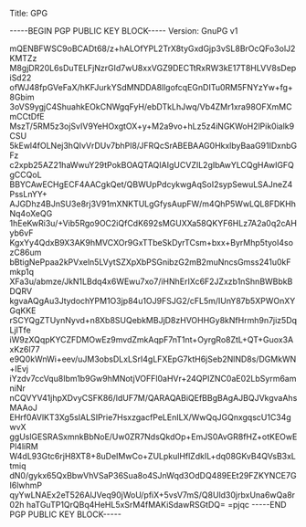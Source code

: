 Title: GPG

-----BEGIN PGP PUBLIC KEY BLOCK-----
Version: GnuPG v1

mQENBFWSC9oBCADt68/z+hALOfYPL2TrX8tyGxdGjp3vSL8BrOcQFo3olJ2KMTZz
M8gjDR20L6sDuTELFjNzrGId7wU8xxVGZ9DECTtRxRW3kE17T8HLVV8sDepiSd22
ofWJ48fpGVeFaX/hKFJurkYSdMNDDA8llgofcqEGnDITu0RM5FNYzYw+fg+8Gbim
3oVS9ygjC4ShuahkEOkCNWgqFyH/ebDTkLhJwq/Vb4ZMr1xra98OFXmMCmCCtDfE
MszT/5RM5z3ojSvIV9YeHOxgtOX+y+M2a9vo+hLz5z4iNGKWoH2lPik0ialk9CSU
5kEwl4fOLNej3hQIvVrDUv7bhPl8/JFRQcSrABEBAAG0HkxlbyBaaG91IDxnbGFz
c2xpb25AZ21haWwuY29tPokBOAQTAQIAIgUCVZIL2gIbAwYLCQgHAwIGFQgCCQoL
BBYCAwECHgECF4AACgkQet/QBWUpPdcykwgAqSoI2sypSewuLSAJneZ4PssLnYY+
AJGDhz4BJnSU3e8rj3V91mXNKTULgGfysAupFW/m4QhP5WwLQL8FDKHhNq4oXeQG
1hEeKwRi3u/+Vib5Rgo9OC2iQfCdK692sMGUXXa58QKYF6HLz7A2a0q2cAHyb6vF
KgxYy4QdxB9X3AK9hMVCXOr9GxTTbeSkDyrTCsm+bxx+ByrMhp5tyoI4sozC86um
bBtigNePpaa2kPVxeln5LVytSZXpXbPSGnibzG2mB2muNncsGmss241u0kFmkp1q
XFa3u/abmze/JkN1LBdq4x6WEwu7xo7/iHNhErIXc6F2JZxzb1nShnBWBbkBDQRV
kgvaAQgAu3JtydochYPM1O3jp84u1OJ9FSJG2/cFL5m/IUnY87b5XPWOnXYGqKKE
rSCYQgZTUynNyvd+n8Xb8SUQebkMBJjD8zHVOHHGy8kNfHrmh9n7jiz5DqLjITfe
iW9zXQqpKYCZFDMOwEz9mvdZmkAqpF7nT1nt+OyrgRo8ZtL+QT+Guox3AxKz6l77
e9Q0kWnWi+eev/uJM3obsDLxLSrI4gLFXEpG7ktH6jSeb2NlND8s/DGMkWN+IEvj
iYzdv7ccVqu8Ibm1b9Gw9hMNotjVOFFl0aHVr+24QPIZNC0aE02LbSyrm6amniNr
nCQVYV41jhpXDvyCSFK86/ldUF7M/QARAQABiQEfBBgBAgAJBQJVkgvaAhsMAAoJ
EHrf0AVlKT3Xg5sIALSIPrie7HsxzgacfPeLEnILX/WwQqJGQnxgqscU1C34gwvX
ggUslGESRASxmnkBbNoE/Uw0ZR7NdsQkdOp+EmJS0AvGR8fHZ+otKEOwEPl4liRM
W4dL93Gtc6rjH8XT8+8uDeIMwCo+ZULpkulHflZdkIL+dq08GKvB4QVsB3xLtmiq
dN0/gykx65QxBbwVhVSaP36Sua8o4SJnWqd3OdDQ489EEt29FZKYNCE7GI6lwhmP
qyYwLNAEx2eT526AlJVeq90jWoU/pfiX+5vsV7mS/Q8Uld30jrbxUna6wQa8r02h
haTGuTP1QrQBq4HeHL5xSrM4fMAKiSdawRSGtDQ=
=pjqc
-----END PGP PUBLIC KEY BLOCK-----